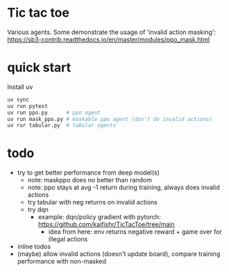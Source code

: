 # Tic tac toe

Various agents. Some demonstrate the usage of 'invalid action masking':
https://sb3-contrib.readthedocs.io/en/master/modules/ppo_mask.html

# quick start
Install uv

```sh
uv sync
uv run pytest
uv run ppo.py      # ppo agent
uv run mask_ppo.py # maskable ppo agent (don't do invalid actions)
uv rur tabular.py  # tabular agents
```

# todo
- try to get better performance from deep model(s)
    - note: maskppo does no better than random
    - note: ppo stays at avg -1 return during training, always does invalid actions
    - try tabular with neg returns on invalid actions
    - try dqn
        - example: dqn/policy gradient with pytorch: https://github.com/kaifishr/TicTacToe/tree/main
            - idea from here: env returns negative reward + game over for illegal actions
- inline todos
- (maybe) allow invalid actions (doesn't update board), compare training
  performance with non-masked
